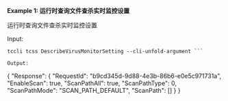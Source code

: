 **Example 1: 运行时查询文件查杀实时监控设置**

运行时查询文件查杀实时监控设置

Input: 

```
tccli tcss DescribeVirusMonitorSetting --cli-unfold-argument ```

Output: 
```
{
    "Response": {
        "RequestId": "b9cd345d-9d88-4e3b-86b6-e0e5c971731a",
        "EnableScan": true,
        "ScanPathAll": true,
        "ScanPathType": 0,
        "ScanPathMode": "SCAN_PATH_DEFAULT",
        "ScanPath": []
    }
}
```


